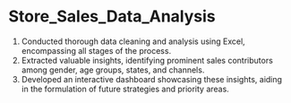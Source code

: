 # Store_Sales_Data_Analysis
1. Conducted thorough data cleaning and analysis using Excel, encompassing all stages of the process.
2. Extracted valuable insights, identifying prominent sales contributors among gender, age groups, states, and channels.
3. Developed an interactive dashboard showcasing these insights, aiding in the formulation of future strategies and priority areas.
